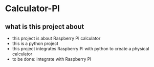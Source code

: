 # Calculator-PI

## what is this project about
- this project is about Raspberry PI calculator
- this is a python project
- this project integrates Raspberry PI with python to create a physical calculator
- to be done: integrate with Raspberry PI
